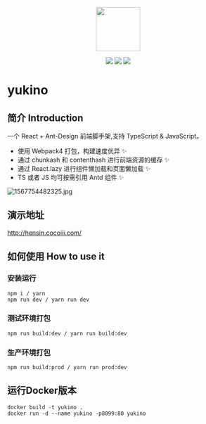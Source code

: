 
<p align="center"><img width="100px" src="https://i.loli.net/2019/08/26/p12idEoYW6j9Bg7.jpg"></p>
<p align="center">
<img src="https://github.com/Shino161/yukino/workflows/Docker-Image-CI/badge.svg">
<img src="https://img.shields.io/badge/language-TypeScript-blue.svg">
<img src="https://img.shields.io/badge/license-mit-green.svg">
</p>

# yukino
## 简介 Introduction
一个 React + Ant-Design 前端脚手架,支持 TypeScript & JavaScript。
+ 使用 Webpack4 打包，构建速度优异 ✨
+ 通过 chunkash 和 contenthash 进行前端资源的缓存 ✨
+ 通过 React.lazy 进行组件懒加载和页面懒加载 ✨
+ TS 或者 JS 均可按需引用 Antd 组件 ✨

![1567754482325.jpg](https://i.loli.net/2019/09/06/p8Ktkc1UQDJ7dFH.jpg)

## 演示地址
http://hensin.cocoiii.com/

## 如何使用 How to use it
### 安装运行
```bush
npm i / yarn 
npm run dev / yarn run dev
```

### 测试环境打包
```bush
npm run build:dev / yarn run build:dev
```

### 生产环境打包
```bush
npm run build:prod / yarn run prod:dev
```

## 运行Docker版本
```bush
docker build -t yukino .
docker run -d --name yukino -p8099:80 yukino
```